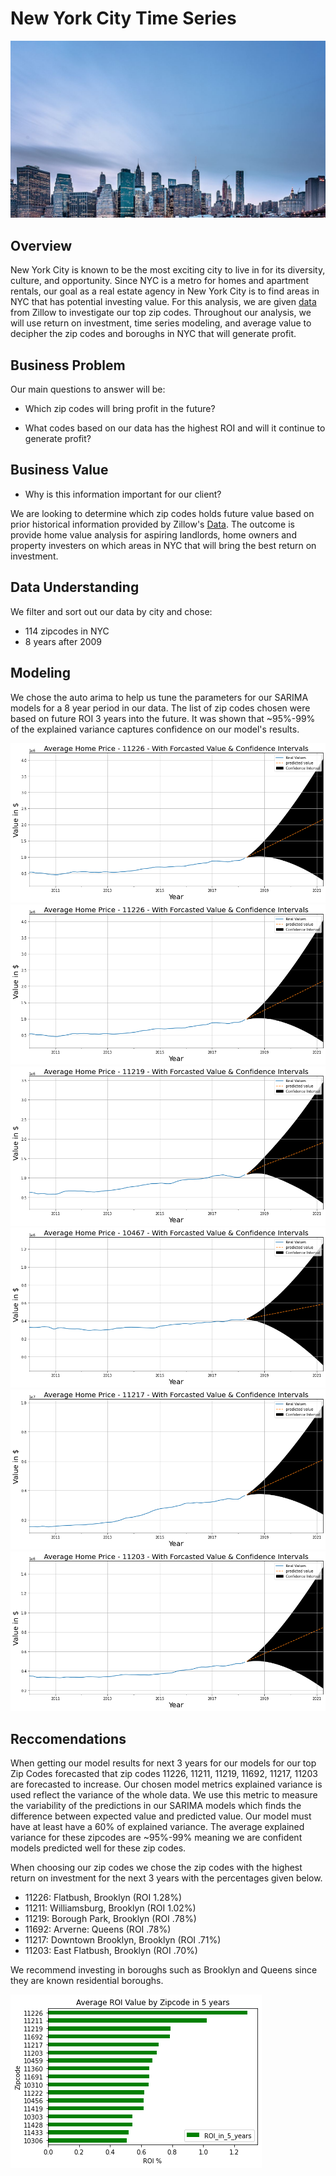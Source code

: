 # New York City Time Series

<img src='images/ny.jpg'>

## Overview

New York City is known to be the most exciting city to live in for its diversity, culture, and opportunity. Since NYC is a metro for homes and apartment rentals, our goal as a real estate agency in New York City is to find areas in NYC that has potential investing value. For this analysis, we are given [data](https://www.zillow.com/research/data/) from Zillow to investigate our top zip codes. Throughout our analysis, we will use return on investment, time series modeling, and average value to decipher the zip codes and boroughs in NYC that will generate profit.

## Business Problem

Our main questions to answer will be:

- Which zip codes will bring profit in the future?

- What codes based on our data has the highest ROI and will it continue to generate profit?

## Business Value

- Why is this information important for our client? 

We are looking to determine which zip codes holds future value based on prior historical information provided by Zillow's [Data](https://www.zillow.com/research/data/). The outcome is provide home value analysis for aspiring landlords, home owners and property investers on which areas in NYC that will bring the best return on investment.

## Data Understanding

We filter and sort out our data by city and chose:

- 114 zipcodes in NYC
- 8 years after 2009

## Modeling

We chose the auto arima to help us tune the parameters for our SARIMA models for a 8 year period in our data. The list of zip codes chosen were based on future ROI 3 years into the future. It was shown that ~95%-99% of the explained variance captures confidence on our model's results.

<img src='images/11216.png'>
<img src='images/11226.png'>
<img src='images/11219.png'>
<img src='images/10467.png'>
<img src='images/11217.png'>
<img src='images/11203.png'>


## Reccomendations

When getting our model results for next 3 years for our models for our top Zip Codes forecasted that zip codes 11226, 11211, 11219, 11692, 11217, 11203 are forecasted to increase. Our chosen model  metrics explained variance is used reflect the variance of the whole data. We use this metric to measure the variability of the predictions in our SARIMA models which finds the difference between expected value and predicted value. Our model must have at least have a 60% of explained variance. The average explained variance for these zipcodes are ~95%-99% meaning we are confident models predicted well for these zip codes. 

When choosing our zip codes we chose the zip codes with the highest return on investment for the next 3 years with the percentages given below.

- 11226: Flatbush, Brooklyn (ROI 1.28%)
- 11211: Williamsburg, Brooklyn (ROI 1.02%)
- 11219: Borough Park, Brooklyn (ROI .78%)
- 11692: Arverne: Queens (ROI .78%)
- 11217: Downtown Brooklyn, Brooklyn (ROI .71%)
- 11203: East Flatbush, Brooklyn (ROI .70%)

We recommend investing in boroughs such as Brooklyn and Queens since they are known residential boroughs.

<img src='images/avg_roi_5.png'>

